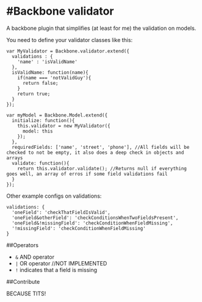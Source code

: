 #Backbone validator
==========

A backbone plugin that simplifies (at least for me) the validation on models.

You need to define your validator classes like this:

````
var MyValidator = Backbone.validator.extend({
  validations : {
    'name' : 'isValidName'
  },
  isValidName: function(name){
    if(name === 'notValidGuy'){
      return false;
    }
    return true;
  }
});

var myModel = Backbone.Model.extend({
  initialize: function(){
    this.validator = new MyValidator({
      model: this
    });
  },
  requiredFields: ['name', 'street', 'phone'], //All fields will be checked to not be empty, it also does a deep check in objects and arrays
  validate: function(){
    return this.validator.validate(); //Returns null if everything goes well, an array of erros if some field validations fail
  }
});
````

Other example configs on validations: 

````
validations: {
  'oneField': 'checkThatFieldIsValid',
  'oneField&otherField': 'checkConditionsWhenTwoFieldsPresent',
  'oneField&!missingField': 'checkConditionWhenFieldMissing',
  '!missingField': 'checkConditionWhenFieldMissing'
}
````
##Operators

- `&` AND operator
- `|` OR operator //NOT IMPLEMENTED
- `!` indicates that a field is missing 

##Contribute

BECAUSE TITS!
